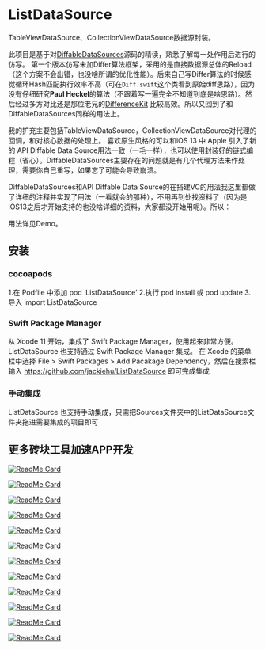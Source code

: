 # ListDataSource
TableViewDataSource、CollectionViewDataSource数据源封装。

此项目是基于对[DiffableDataSources](https://github.com/ra1028/DiffableDataSources)源码的精读，熟悉了解每一处作用后进行的仿写。
第一个版本仿写未加Differ算法框架，采用的是直接数据源总体的Reload（这个方案不会出错，也没啥所谓的优化性能）。后来自己写Differ算法的时候感觉循环Hash匹配执行效率不高（可在`Diff.swift`这个类看到原始diff思路），因为没有仔细研究**Paul Heckel**的算法（不跟着写一遍完全不知道到底是啥思路）。然后经过多方对比还是那位老兄的[DifferenceKit](https://github.com/ra1028/DifferenceKit) 比较高效。所以又回到了和DiffableDataSources同样的用法上。

我的扩充主要包括TableViewDataSource，CollectionViewDataSource对代理的回调，和对核心数据的处理上。
喜欢原生风格的可以和iOS 13 中 Apple 引入了新的 API Diffable Data Source用法一致（一毛一样），也可以使用封装好的链式编程（省心）。DiffableDataSources主要存在的问题就是有几个代理方法未作处理，需要你自己重写，如果忘了可能会导致崩溃。

DiffableDataSources和API Diffable Data Source的在搭建VC的用法我这里都做了详细的注释并实现了用法（一看就会的那种），不用再到处找资料了（因为是iOS13之后才开始支持的也没啥详细的资料，大家都没开始用呢）。所以：

用法详见Demo。

## 安装
### cocoapods
1.在 Podfile 中添加 pod ‘ListDataSource’
2.执行 pod install 或 pod update
3.导入 import ListDataSource
### Swift Package Manager
从 Xcode 11 开始，集成了 Swift Package Manager，使用起来非常方便。ListDataSource 也支持通过 Swift Package Manager 集成。
在 Xcode 的菜单栏中选择 File > Swift Packages > Add Pacakage Dependency，然后在搜索栏输入
https://github.com/jackiehu/ListDataSource  即可完成集成
### 手动集成
ListDataSource 也支持手动集成，只需把Sources文件夹中的ListDataSource文件夹拖进需要集成的项目即可
## 更多砖块工具加速APP开发

[![ReadMe Card](https://github-readme-stats.vercel.app/api/pin/?username=jackiehu&repo=SwiftBrick&theme=radical&locale=cn)](https://github.com/jackiehu/SwiftBrick)

[![ReadMe Card](https://github-readme-stats.vercel.app/api/pin/?username=jackiehu&repo=SwiftMediator&theme=radical&locale=cn)](https://github.com/jackiehu/SwiftMediator)

[![ReadMe Card](https://github-readme-stats.vercel.app/api/pin/?username=jackiehu&repo=SwiftShow&theme=radical&locale=cn)](https://github.com/jackiehu/SwiftShow)

[![ReadMe Card](https://github-readme-stats.vercel.app/api/pin/?username=jackiehu&repo=SwiftyForm&theme=radical&locale=cn)](https://github.com/jackiehu/SwiftyForm)

[![ReadMe Card](https://github-readme-stats.vercel.app/api/pin/?username=jackiehu&repo=SwiftEmptyData&theme=radical&locale=cn)](https://github.com/jackiehu/SwiftEmptyData)

[![ReadMe Card](https://github-readme-stats.vercel.app/api/pin/?username=jackiehu&repo=SwiftPageView&theme=radical&locale=cn)](https://github.com/jackiehu/SwiftPageView)

[![ReadMe Card](https://github-readme-stats.vercel.app/api/pin/?username=jackiehu&repo=JHTabBarController&theme=radical&locale=cn)](https://github.com/jackiehu/JHTabBarController)

[![ReadMe Card](https://github-readme-stats.vercel.app/api/pin/?username=jackiehu&repo=SwiftMesh&theme=radical&locale=cn)](https://github.com/jackiehu/SwiftMesh)

[![ReadMe Card](https://github-readme-stats.vercel.app/api/pin/?username=jackiehu&repo=SwiftNotification&theme=radical&locale=cn)](https://github.com/jackiehu/SwiftNotification)

[![ReadMe Card](https://github-readme-stats.vercel.app/api/pin/?username=jackiehu&repo=SwiftNetSwitch&theme=radical&locale=cn)](https://github.com/jackiehu/SwiftNetSwitch)

[![ReadMe Card](https://github-readme-stats.vercel.app/api/pin/?username=jackiehu&repo=SwiftButton&theme=radical&locale=cn)](https://github.com/jackiehu/SwiftButton)

[![ReadMe Card](https://github-readme-stats.vercel.app/api/pin/?username=jackiehu&repo=SwiftDatePicker&theme=radical&locale=cn)](https://github.com/jackiehu/SwiftDatePicker)
